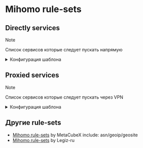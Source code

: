 # Mihomo rule-sets
## Directly services
> [!NOTE]
> Список сервисов которые следует пускать напрямую
<details><summary>Конфигурация шаблона</summary>
  
```
rule-providers:
  directly_services:
    type: http
    behavior: domain
    format: mrs
    url: https://github.com/moocluck/mihomo-rules/raw/refs/heads/master/rule-sets/directly_services_domains.mrs
    path: ./rule-sets/directly_services_domains.mrs
    interval: 86400
```
```
rules:
  - RULE-SET,directly_services,DIRECT
```

</details>

## Proxied services
> [!NOTE]
> Список сервисов которые следует пускать через VPN
<details><summary>Конфигурация шаблона</summary>
  
```
rule-providers:
  proxied_services:
    type: http
    behavior: domain
    format: mrs
    url: https://github.com/moocluck/mihomo-rules/raw/refs/heads/master/rule-sets/proxied_services_domains.mrs
    path: ./rule-sets/proxied_services_domains.mrs
    interval: 86400
```
```
rules:
  - RULE-SET,proxied_services,PROXY
```

</details>

## Другие rule-sets
- [Mihomo rule-sets](https://github.com/MetaCubeX/meta-rules-dat) by MetaCubeX include: asn/geoip/geosite
- [Mihomo rule-sets](https://github.com/legiz-ru/mihomo-rule-sets/tree/main) by Legiz-ru
